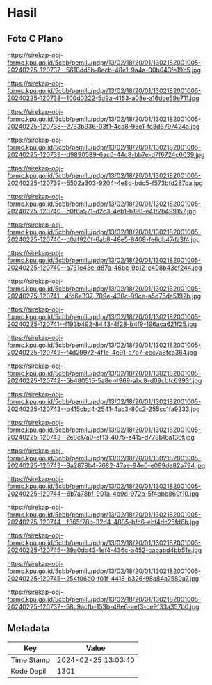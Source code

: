 # Hasil

## Foto C Plano

https://sirekap-obj-formc.kpu.go.id/5cbb/pemilu/pdpr/13/02/18/20/01/1302182001005-20240225-120737--5610dd5b-8ecb-48e1-9a4a-00b043fe19b5.jpg

https://sirekap-obj-formc.kpu.go.id/5cbb/pemilu/pdpr/13/02/18/20/01/1302182001005-20240225-120738--100d0222-5a9a-4163-a08e-a16dce59e711.jpg

https://sirekap-obj-formc.kpu.go.id/5cbb/pemilu/pdpr/13/02/18/20/01/1302182001005-20240225-120738--2733b936-03f1-4ca8-95e1-fc3d6797424a.jpg

https://sirekap-obj-formc.kpu.go.id/5cbb/pemilu/pdpr/13/02/18/20/01/1302182001005-20240225-120739--d9890589-6ac6-44c8-bb7e-d7f6724c6039.jpg

https://sirekap-obj-formc.kpu.go.id/5cbb/pemilu/pdpr/13/02/18/20/01/1302182001005-20240225-120739--5502a303-9204-4e8d-bdc5-f573bfd287da.jpg

https://sirekap-obj-formc.kpu.go.id/5cbb/pemilu/pdpr/13/02/18/20/01/1302182001005-20240225-120740--c0f6a571-d2c3-4eb1-b196-e41f2b499157.jpg

https://sirekap-obj-formc.kpu.go.id/5cbb/pemilu/pdpr/13/02/18/20/01/1302182001005-20240225-120740--c0af920f-6ab8-48e5-8408-fe6db47da3f4.jpg

https://sirekap-obj-formc.kpu.go.id/5cbb/pemilu/pdpr/13/02/18/20/01/1302182001005-20240225-120740--a731e43e-d87a-46bc-9b12-c408b43cf244.jpg

https://sirekap-obj-formc.kpu.go.id/5cbb/pemilu/pdpr/13/02/18/20/01/1302182001005-20240225-120741--4fd6e337-709e-430c-99ce-a5d75da5192b.jpg

https://sirekap-obj-formc.kpu.go.id/5cbb/pemilu/pdpr/13/02/18/20/01/1302182001005-20240225-120741--f193b492-8443-4f28-b4f9-196aca621f25.jpg

https://sirekap-obj-formc.kpu.go.id/5cbb/pemilu/pdpr/13/02/18/20/01/1302182001005-20240225-120742--f4d29972-4f1e-4c91-a7b7-ecc7a8fca364.jpg

https://sirekap-obj-formc.kpu.go.id/5cbb/pemilu/pdpr/13/02/18/20/01/1302182001005-20240225-120742--5b480515-5a8e-4969-abc8-d09cbfc6993f.jpg

https://sirekap-obj-formc.kpu.go.id/5cbb/pemilu/pdpr/13/02/18/20/01/1302182001005-20240225-120743--b415cbd4-2541-4ac3-80c2-255cc1fa9233.jpg

https://sirekap-obj-formc.kpu.go.id/5cbb/pemilu/pdpr/13/02/18/20/01/1302182001005-20240225-120743--2e8c17a0-ef13-4075-a415-d779b16a136f.jpg

https://sirekap-obj-formc.kpu.go.id/5cbb/pemilu/pdpr/13/02/18/20/01/1302182001005-20240225-120743--8a2878b4-7682-47ae-94e0-e099de82a794.jpg

https://sirekap-obj-formc.kpu.go.id/5cbb/pemilu/pdpr/13/02/18/20/01/1302182001005-20240225-120744--6b7a78bf-901a-4b9d-972b-5f4bbb869f10.jpg

https://sirekap-obj-formc.kpu.go.id/5cbb/pemilu/pdpr/13/02/18/20/01/1302182001005-20240225-120744--f365f78b-32d4-4885-bfc6-ebf4dc25fd6b.jpg

https://sirekap-obj-formc.kpu.go.id/5cbb/pemilu/pdpr/13/02/18/20/01/1302182001005-20240225-120745--39a0dc43-1ef4-436c-a452-cababd4bb51e.jpg

https://sirekap-obj-formc.kpu.go.id/5cbb/pemilu/pdpr/13/02/18/20/01/1302182001005-20240225-120745--254f06d0-f01f-4418-b326-98a84a7580a7.jpg

https://sirekap-obj-formc.kpu.go.id/5cbb/pemilu/pdpr/13/02/18/20/01/1302182001005-20240225-120737--58c9acfb-153b-48e6-aef3-ce9f33a357b0.jpg


## Metadata

| Key        | Value               |
| ---------- | ------------------- |
| Time Stamp | 2024-02-25 13:03:40 |
| Kode Dapil | 1301                |



